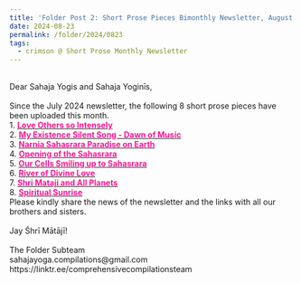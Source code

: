 ```yaml
---
title: 'Folder Post 2: Short Prose Pieces Bimonthly Newsletter, August 2024'
date: 2024-08-23
permalink: /folder/2024/0823
tags:
  - crimson @ Short Prose Monthly Newsletter
---
```


<p>
<br>
Dear Sahaja Yogis and Sahaja Yoginīs,<br>
<br>
Since the July 2024 newsletter, the following 8 short prose pieces have been uploaded this month.<br>
1. <a href="https://seven-teams.github.io/folder/2024-0806-ES-Love-Others-so-Intensely"> <font color="DeepPink"><b>Love Others so Intensely</b></font></a><br>
2. <a href="https://seven-teams.github.io/folder/2024-0806-ES-My-Existence-Silent-Song-Dawn-of-Music"> <font color="DeepPink"><b>My Existence Silent Song - Dawn of Music</b></font></a><br>
3. <a href="https://seven-teams.github.io/folder/2019-01-02-ES-Narnia-Sahasrara"> <font color="DeepPink"><b>Narnia Sahasrara Paradise on Earth</b></font></a><br>
4. <a href="https://seven-teams.github.io/folder/2024-08-22-ES-Opening-of-the-Sahasrara"> <font color="DeepPink"><b>Opening of the Sahasrara</b></font></a><br>
5. <a href="https://seven-teams.github.io/folder/2024-08-23-ES-Our-Cells-Smiling-up-to-Sahasrara"> <font color="DeepPink"><b>Our Cells Smiling up to Sahasrara</b></font></a><br>
6. <a href="https://seven-teams.github.io/folder/2024-08-23-ES-River-of-Divine-Love"> <font color="DeepPink"><b>River of Divine Love</b></font></a><br>
7. <a href="https://seven-teams.github.io/folder/2024-08-23-ES-Shri-Mataji-and-All-Planets"> <font color="DeepPink"><b>Shri Mataji and All Planets</b></font></a><br>
8. <a href="https://seven-teams.github.io/folder/2019-01-01-ES-Spiritual-Sunrise"> <font color="DeepPink"><b>Spiritual Sunrise</b></font></a><br>
Please kindly share the news of the newsletter and the links with all our brothers and sisters.<br>
<br>
Jay Śhrī Mātājī!<br>
<br>
The Folder Subteam<br>
sahajayoga.compilations@gmail.com<br>
https://linktr.ee/comprehensivecompilationsteam<br>
</p>